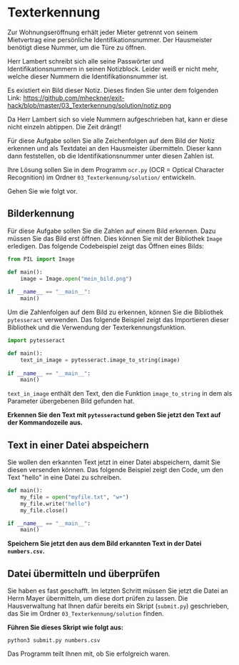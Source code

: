 # Texterkennung
Zur Wohnungseröffnung erhält jeder Mieter getrennt von seinem Mietvertrag eine persönliche Identifikationsnummer. Der Hausmeister benötigt diese Nummer, um die Türe zu öffnen.

Herr Lambert schreibt sich alle seine Passwörter und Identifikationsnummern in seinen Notizblock. Leider weiß er nicht mehr, welche dieser Nummern die Identifikationsnummer ist.

Es existiert ein Bild dieser Notiz. Dieses finden Sie unter dem folgenden Link:
https://github.com/mheckner/exit-hack/blob/master/03_Texterkennung/solution/notiz.png

Da Herr Lambert sich so viele Nummern aufgeschrieben hat, kann er diese nicht einzeln abtippen. Die Zeit drängt!

Für diese Aufgabe sollen Sie alle Zeichenfolgen auf dem Bild der Notiz erkennen und als Textdatei an den Hausmeister übermitteln. Dieser kann dann feststellen, ob die Identifikationsnummer unter diesen Zahlen ist.

Ihre Lösung sollen Sie in dem Programm `ocr.py` (OCR = Optical Character Recognition) im Ordner `03_Texterkennung/solution/` entwickeln.

Gehen Sie wie folgt vor.

## Bilderkennung
Für diese Aufgabe sollen Sie die Zahlen auf einem Bild erkennen. Dazu müssen Sie das Bild erst öffnen. Dies können Sie mit der Bibliothek `Image` erledigen. Das folgende Codebeispiel zeigt das Öffnen eines Bilds:

```python
from PIL import Image

def main():
    image = Image.open("mein_bild.png")
    
if __name__ == "__main__":
    main()
```

Um die Zahlenfolgen auf dem Bild zu erkennen, können Sie die Bibliothek `pytesseract` verwenden. Das folgende Beispiel zeigt das Importieren dieser Bibliothek und die Verwendung der Texterkennungsfunktion.

```python
import pytesseract

def main():
    text_in_image = pytesseract.image_to_string(image)
    
if __name__ == "__main__":
    main()
```
`text_in_image` enthält den Text, den die Funktion `image_to_string` in dem als Parameter übergebenen Bild gefunden hat.

**Erkennen Sie den Text mit `pytesseract`und geben Sie jetzt den Text auf der Kommandozeile aus.**

## Text in einer Datei abspeichern
Sie wollen den erkannten Text jetzt in einer Datei abspeichern, damit Sie diesen versenden können. Das folgende Beispiel zeigt den Code, um den Text "hello" in eine Datei zu schreiben.

```python
def main():
    my_file = open("myfile.txt", "w+")
    my_file.write("hello")
    my_file.close()

if __name__ == "__main__":
    main()
```

**Speichern Sie jetzt den aus dem Bild erkannten Text in der Datei `numbers.csv`.**

## Datei übermitteln und überprüfen
Sie haben es fast geschafft. Im letzten Schritt müssen Sie jetzt die Datei an Herrn Mayer übermitteln, um diese dort prüfen zu lassen. Die Hausverwaltung hat Ihnen dafür bereits ein Skript (`submit.py`) geschrieben, das Sie im Ordner `03_Texterkennung/solution` finden.

**Führen Sie dieses Skript wie folgt aus:**
```shell
python3 submit.py numbers.csv
```
Das Programm teilt Ihnen mit, ob Sie erfolgreich waren.


